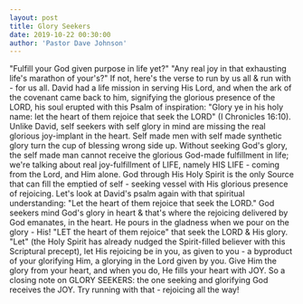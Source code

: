```yaml
---
layout: post
title: Glory Seekers
date: 2019-10-22 00:30:00
author: 'Pastor Dave Johnson'
---
```


"Fulfill your God given purpose in life yet?" "Any real joy in that exhausting life's marathon of your's?" If not, here's the verse to run by us all & run with - for us all. David had a life mission in serving His Lord, and when the ark of the covenant came back to him, signifying the glorious presence of the LORD, his soul erupted with this Psalm of inspiration: "Glory ye in his holy name: let the heart of them rejoice that seek the LORD" (I Chronicles 16:10). Unlike David, self seekers with self glory in mind are missing the real glorious joy-implant in the heart. Self made men with self made synthetic glory turn the cup of blessing wrong side up. Without seeking God's glory, the self made man cannot receive the glorious God-made fulfillment in life; we're talking about real joy-fulfillment of LIFE, namely HIS LIFE - coming from the Lord, and Him alone. God through His Holy Spirit is the only Source that can fill the emptied of self - seeking vessel with His glorious presence of rejoicing. Let's look at David's psalm again with that spiritual understanding: "Let the heart of them rejoice that seek the LORD." God seekers mind God's glory in heart & that's where the rejoicing delivered by God emanates, in the heart. He pours in the gladness when we pour on the glory - His! "LET the heart of them rejoice" that seek the LORD & His glory. "Let" (the Holy Spirit has already nudged the Spirit-filled believer with this Scriptural precept), let His rejoicing be in you, as given to you - a byproduct of your glorifying Him, a glorying in the Lord given by you. Give Him the glory from your heart, and when you do, He fills your heart with JOY. So a closing note on GLORY SEEKERS: the one seeking and glorifying God receives the JOY. Try running with that - rejoicing all the way!
